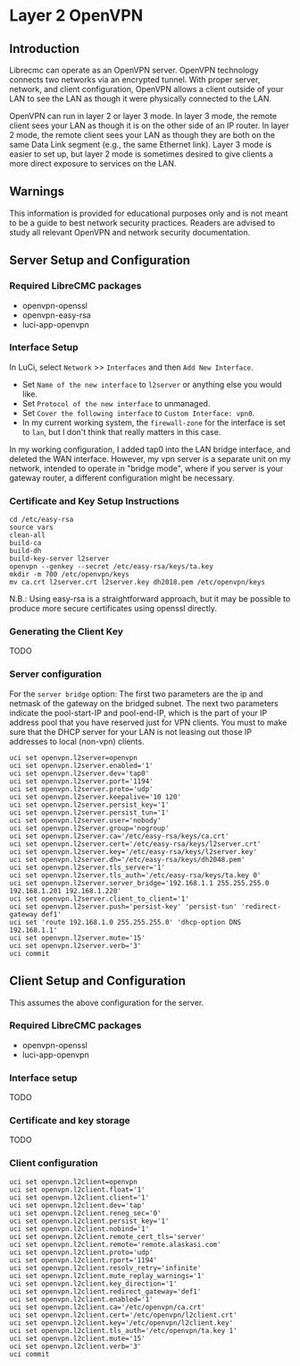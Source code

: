 # Layer 2 OpenVPN

## Introduction

Librecmc can operate as an OpenVPN server. OpenVPN technology connects
two networks via an encrypted tunnel. With proper server, network, and
client configuration, OpenVPN allows a client outside of your LAN to
see the LAN as though it were physically connected to the LAN.

OpenVPN can run in layer 2 or layer 3 mode. In layer 3 mode, the
remote client sees your LAN as though it is on the other side of an IP
router. In layer 2 mode, the remote client sees your LAN as though
they are both on the same Data Link segment (e.g., the same Ethernet
link). Layer 3 mode is easier to set up, but layer 2 mode is sometimes
desired to give clients a more direct exposure to services on the LAN.

## Warnings

This information is provided for educational purposes only and is not
meant to be a guide to best network security practices. Readers are
advised to study all relevant OpenVPN and network security
documentation.

## Server Setup and Configuration

### Required LibreCMC packages

* openvpn-openssl
* openvpn-easy-rsa
* luci-app-openvpn

### Interface Setup

In LuCi, select `Network` >> `Interfaces` and then `Add New Interface`.

- Set `Name of the new interface` to `l2server` or anything else you
  would like.
- Set `Protocol of the new interface` to unmanaged.
- Set `Cover the following interface` to `Custom Interface: vpn0`.
- In my current working system, the `firewall-zone` for the interface
  is set to `lan`, but I don't think that really matters in this case.

In my working configuration, I added tap0 into the LAN bridge
interface, and deleted the WAN interface. However, my vpn server is a
separate unit on my network, intended to operate in "bridge mode",
where if you server is your gateway router, a different configuration
might be necessary.

### Certificate and Key Setup Instructions

```
cd /etc/easy-rsa
source vars
clean-all
build-ca
build-dh
build-key-server l2server
openvpn --genkey --secret /etc/easy-rsa/keys/ta.key
mkdir -m 700 /etc/openvpn/keys
mv ca.crt l2server.crt l2server.key dh2018.pem /etc/openvpn/keys
```

N.B.: Using easy-rsa is a straightforward approach, but it may be
possible to produce more secure certificates using openssl directly.

### Generating the Client Key

TODO

### Server configuration

For the `server bridge` option: The first two parameters are the ip
and netmask of the gateway on the bridged subnet. The next two
parameters indicate the pool-start-IP and pool-end-IP, which is the
part of your IP address pool that you have reserved just for VPN
clients. You must to make sure that the DHCP server for your LAN is
not leasing out those IP addresses to local (non-vpn) clients.

```
uci set openvpn.l2server=openvpn
uci set openvpn.l2server.enabled='1'
uci set openvpn.l2server.dev='tap0'
uci set openvpn.l2server.port='1194'
uci set openvpn.l2server.proto='udp'
uci set openvpn.l2server.keepalive='10 120'
uci set openvpn.l2server.persist_key='1'
uci set openvpn.l2server.persist_tun='1'
uci set openvpn.l2server.user='nobody'
uci set openvpn.l2server.group='nogroup'
uci set openvpn.l2server.ca='/etc/easy-rsa/keys/ca.crt'
uci set openvpn.l2server.cert='/etc/easy-rsa/keys/l2server.crt'
uci set openvpn.l2server.key='/etc/easy-rsa/keys/l2server.key'
uci set openvpn.l2server.dh='/etc/easy-rsa/keys/dh2048.pem'
uci set openvpn.l2server.tls_server='1'
uci set openvpn.l2server.tls_auth='/etc/easy-rsa/keys/ta.key 0'
uci set openvpn.l2server.server_bridge='192.168.1.1 255.255.255.0 192.168.1.201 192.168.1.220'
uci set openvpn.l2server.client_to_client='1'
uci set openvpn.l2server.push='persist-key' 'persist-tun' 'redirect-gateway def1'
uci set 'route 192.168.1.0 255.255.255.0' 'dhcp-option DNS 192.168.1.1'
uci set openvpn.l2server.mute='15'
uci set openvpn.l2server.verb='3'
uci commit
```

## Client Setup and Configuration

This assumes the above configuration for the server.

### Required LibreCMC packages

* openvpn-openssl
* luci-app-openvpn

### Interface setup

TODO

### Certificate and key storage

TODO

### Client configuration

```
uci set openvpn.l2client=openvpn
uci set openvpn.l2client.float='1'
uci set openvpn.l2client.client='1'
uci set openvpn.l2client.dev='tap'
uci set openvpn.l2client.reneg_sec='0'
uci set openvpn.l2client.persist_key='1'
uci set openvpn.l2client.nobind='1'
uci set openvpn.l2client.remote_cert_tls='server'
uci set openvpn.l2client.remote='remote.alaskasi.com'
uci set openvpn.l2client.proto='udp'
uci set openvpn.l2client.rport='1194'
uci set openvpn.l2client.resolv_retry='infinite'
uci set openvpn.l2client.mute_replay_warnings='1'
uci set openvpn.l2client.key_direction='1'
uci set openvpn.l2client.redirect_gateway='def1'
uci set openvpn.l2client.enabled='1'
uci set openvpn.l2client.ca='/etc/openvpn/ca.crt'
uci set openvpn.l2client.cert='/etc/openvpn/l2client.crt'
uci set openvpn.l2client.key='/etc/openvpn/l2client.key'
uci set openvpn.l2client.tls_auth='/etc/openvpn/ta.key 1'
uci set openvpn.l2client.mute='15'
uci set openvpn.l2client.verb='3'
uci commit
```
